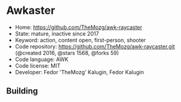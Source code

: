 # Awkaster

- Home: https://github.com/TheMozg/awk-raycaster
- State: mature, inactive since 2017
- Keyword: action, content open, first-person, shooter
- Code repository: https://github.com/TheMozg/awk-raycaster.git (@created 2016, @stars 1568, @forks 59)
- Code language: AWK
- Code license: MIT
- Developer: Fedor 'TheMozg' Kalugin, Fedor Kalugin

## Building
